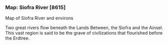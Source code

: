 ### Map: Siofra River [8615]

Map of Siofra River and environs

Two great rivers flow beneath the Lands Between, the Siofra and the Ainsel. This vast region is said to be the grave of civilizations that flourished before the Erdtree.